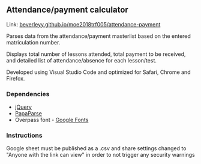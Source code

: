 ## Attendance/payment calculator

Link: [beverleyy.github.io/moe2018trf005/attendance-payment](http://beverleyy.github.io/moe2018trf005/attendance-payment)

Parses data from the attendance/payment masterlist based on the entered matriculation number.

Displays total number of lessons attended, total payment to be received, and detailed list of attendance/absence for each lesson/test.

Developed using Visual Studio Code and optimized for Safari, Chrome and Firefox.

### Dependencies

* [jQuery](http://jquery.com)
* [PapaParse](http://www.papaparse.com)
* Overpass font - [Google Fonts](http://fonts.google.com/specimen/Overpass)

### Instructions

Google sheet must be published as a .csv and share settings changed to "Anyone with the link can view" in order to not trigger any security warnings

